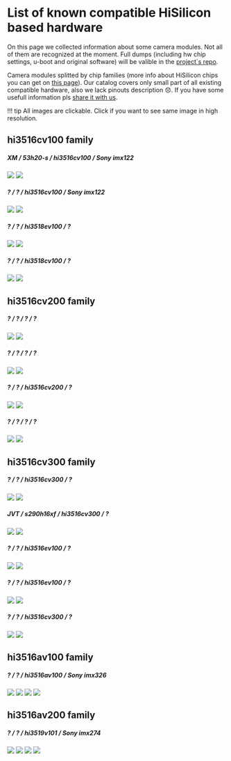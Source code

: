 # List of known compatible HiSilicon based hardware

On this page we collected information about some camera modules. Not all of them are recognized at the moment.
Full dumps (including hw chip settings, u-boot and original software) will be valible in the [project`s repo](https://github.com/OpenHisiIpCam/OpenHisiIpCam).

Camera modules splitted by chip families (more info about HiSilicon chips you can get on [this page](/cctv/hisilicon-chips/)).
Our catalog covers only small part of all existing compatible hardware, also we lack pinouts description :disappointed:. 
If you have some usefull information pls [share it with us](/contributing/).

!!! tip
    All images are clickable. Click if you want to see same image in high resolution.	

## hi3516cv100 family

##### XM / 53h20-s / hi3516cv100 / Sony imx122
[![](/hardware/images/hi3516cv100/1/s/front.jpg)](/hardware/images/hi3516cv100/1/b/front.jpg)
[![](/hardware/images/hi3516cv100/1/s/back.jpg)](/hardware/images/hi3516cv100/1/b/back.jpg)

##### ? / ? /  hi3516cv100 / Sony imx122
[![](/hardware/images/hi3516cv100/2/s/front.jpg)](/hardware/images/hi3516cv100/2/b/front.jpg)
[![](/hardware/images/hi3516cv100/2/s/back.jpg)](/hardware/images/hi3516cv100/2/b/back.jpg)

##### ? / ? / hi3518ev100 / ?
[![](/hardware/images/hi3516cv100/3/s/front.jpg)](/hardware/images/hi3516cv100/3/b/front.jpg)
[![](/hardware/images/hi3516cv100/3/s/back.jpg)](/hardware/images/hi3516cv100/3/b/back.jpg)

##### ? / ? / hi3518cv100 / ?
[![](/hardware/images/hi3516cv100/4/s/front.jpg)](/hardware/images/hi3516cv100/4/b/front.jpg)
[![](/hardware/images/hi3516cv100/4/s/back.jpg)](/hardware/images/hi3516cv100/4/b/back.jpg)

## hi3516cv200 family

##### ? / ? / ? / ?
[![](/hardware/images/hi3516cv200/1/s/front.jpg)](/hardware/images/hi3516cv200/1/b/front.jpg)
[![](/hardware/images/hi3516cv200/1/s/back.jpg)](/hardware/images/hi3516cv200/1/b/back.jpg)

##### ? / ? / ? / ?
[![](/hardware/images/hi3516cv200/2/s/front.jpg)](/hardware/images/hi3516cv200/2/b/front.jpg)
[![](/hardware/images/hi3516cv200/2/s/back.jpg)](/hardware/images/hi3516cv200/2/b/back.jpg)

##### ? / ? / hi3516cv200 / ?
[![](/hardware/images/hi3516cv200/3/s/front.jpg)](/hardware/images/hi3516cv200/3/b/front.jpg)
[![](/hardware/images/hi3516cv200/3/s/back.jpg)](/hardware/images/hi3516cv200/3/b/back.jpg)

##### ? / ? / ? / ?
[![](/hardware/images/hi3516cv200/4/s/front.jpg)](/hardware/images/hi3516cv200/4/b/front.jpg)
[![](/hardware/images/hi3516cv200/4/s/back.jpg)](/hardware/images/hi3516cv200/4/b/back.jpg)

## hi3516cv300 family

##### ? / ? / hi3516cv300 / ? 
[![](/hardware/images/hi3516cv300/1/s/front.jpg)](/hardware/images/hi3516cv300/1/b/front.jpg)
[![](/hardware/images/hi3516cv300/1/s/back.jpg)](/hardware/images/hi3516cv300/1/b/back.jpg)

##### JVT / s290h16xf / hi3516cv300 / ?
[![](/hardware/images/hi3516cv300/2/s/front.jpg)](/hardware/images/hi3516cv300/2/b/front.jpg)
[![](/hardware/images/hi3516cv300/2/s/back.jpg)](/hardware/images/hi3516cv300/2/b/back.jpg)

##### ? / ? / hi3516ev100 / ?
[![](/hardware/images/hi3516cv300/3/s/front.jpg)](/hardware/images/hi3516cv300/3/b/front.jpg)
[![](/hardware/images/hi3516cv300/3/s/back.jpg)](/hardware/images/hi3516cv300/3/b/back.jpg)

##### ? / ? / hi3516ev100 / ?
[![](/hardware/images/hi3516cv300/4/s/front.jpg)](/hardware/images/hi3516cv300/4/b/front.jpg)
[![](/hardware/images/hi3516cv300/4/s/back.jpg)](/hardware/images/hi3516cv300/4/b/back.jpg)

##### ? / ? / hi3516cv300 / ?
[![](/hardware/images/hi3516cv300/5/s/front.jpg)](/hardware/images/hi3516cv300/5/b/front.jpg)
[![](/hardware/images/hi3516cv300/5/s/back.jpg)](/hardware/images/hi3516cv300/5/b/back.jpg)


## hi3516av100 family

##### ? / ? / hi3516av100 / Sony imx326
[![](/hardware/images/hi3516av100/1/s/front1.jpg)](/hardware/images/hi3516av100/1/b/front1.jpg)
[![](/hardware/images/hi3516av100/1/s/back1.jpg)](/hardware/images/hi3516av100/1/b/back1.jpg)
[![](/hardware/images/hi3516av100/1/s/front2.jpg)](/hardware/images/hi3516av100/1/b/front2.jpg)
[![](/hardware/images/hi3516av100/1/s/back2.jpg)](/hardware/images/hi3516av100/1/b/back2.jpg)

## hi3516av200 family

##### ? / ? / hi3519v101 / Sony imx274
[![](/hardware/images/hi3516av200/1/s/front1.jpg)](/hardware/images/hi3516av200/1/b/front1.jpg)
[![](/hardware/images/hi3516av200/1/s/back1.jpg)](/hardware/images/hi3516av200/1/b/back1.jpg)
[![](/hardware/images/hi3516av200/1/s/front2.jpg)](/hardware/images/hi3516av200/1/b/front2.jpg)
[![](/hardware/images/hi3516av200/1/s/back2.jpg)](/hardware/images/hi3516av200/1/b/back2.jpg)

